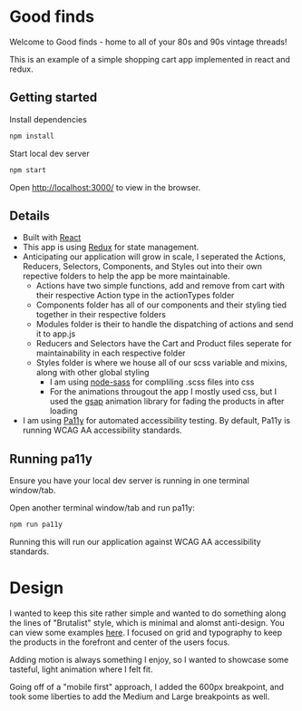 # Good finds

Welcome to Good finds - home to all of your 80s and 90s vintage threads! 

This is an example of a simple shopping cart app implemented in react and redux.

## Getting started

Install dependencies

```sh
npm install
```
Start local dev server

```sh
npm start
```

Open [http://localhost:3000/](http://localhost:3000/) to view in the browser.

## Details
- Built with [React](https://reactjs.org/)
- This app is using [Redux](https://redux.js.org/introduction/getting-started) for state management.
- Anticipating our application will grow in scale, I seperated the Actions, Reducers, Selectors, Components, and Styles out into their own repective folders to help the app be more maintainable.
    - Actions have two simple functions, add and remove from cart with their respective Action type in the actionTypes folder
    - Components folder has all of our components and their styling tied together in their respective folders
    - Modules folder is their to handle the dispatching of actions and send it to app.js
    - Reducers and Selectors have the Cart and Product files seperate for maintainability in each respective folder
    - Styles folder is where we house all of our scss variable and mixins, along with other global styling
        - I am using [node-sass](https://www.npmjs.com/package/node-sass) for compliling .scss files into css
        - For the animations througout the app I mostly used css, but I used the [gsap](https://greensock.com/) animation library for fading the products in after loading
- I am using [Pa11y](https://www.npmjs.com/package/pa11y) for automated accessibility testing. By default, Pa11y is running WCAG AA accessibility standards.

## Running pa11y

Ensure you have your local dev server is running in one terminal window/tab.

Open another terminal window/tab and run pa11y:

```sh
npm run pa11y
```

Running this will run our application against WCAG AA accessibility standards.

# Design
I wanted to keep this site rather simple and wanted to do something along the lines of "Brutalist" style, which is minimal and alomst anti-design. You can view some examples [here](https://brutalistwebsites.com/). I focused on grid and typography to keep the products in the forefront and center of the users focus.

Adding motion is always something I enjoy, so I wanted to showcase some tasteful, light animation where I felt fit.

Going off of a "mobile first" approach, I added the 600px breakpoint, and took some liberties to add the Medium and Large breakpoints as well.
